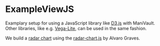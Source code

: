 # ExampleViewJS

Examplary setup for using a JavaScript library like [D3.js](https://github.com/d3/d3) with ManiVault. Other libraries, like e.g. [Vega-Lite](https://github.com/vega/vega-lite), can be used in the same fashion.

We build a [radar chart](https://en.wikipedia.org/wiki/Radar_chart) using the [radar-chart.js](https://github.com/alangrafu/radar-chart-d3) by Alvaro Graves.